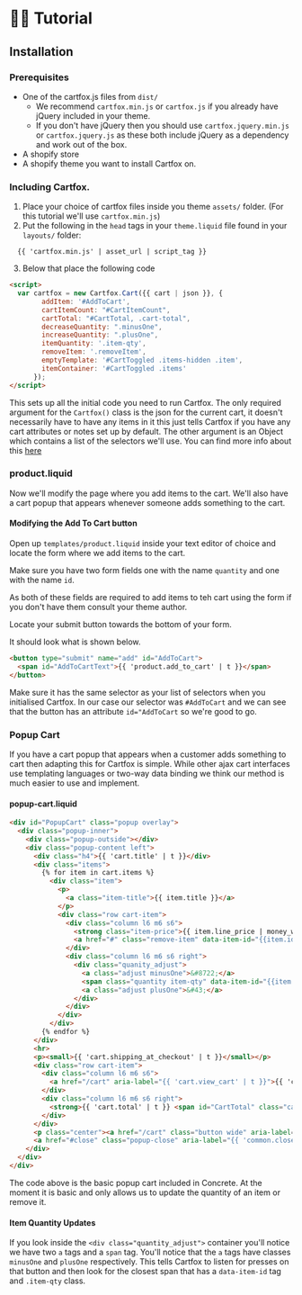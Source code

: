 🛒🦊 Tutorial
==
Installation
--
### Prerequisites
* One of the cartfox.js files from `dist/`
  * We recommend `cartfox.min.js` or `cartfox.js` if you already have jQuery included in your theme.
  * If you don't have jQuery then you should use `cartfox.jquery.min.js` or `cartfox.jquery.js` as these both include jQuery as a dependency and work out of the box.
* A shopify store
* A shopify theme you want to install Cartfox on.


### Including Cartfox.
1. Place your choice of cartfox files inside you theme `assets/` folder. (For this tutorial we'll use `cartfox.min.js`)
2. Put the following in the `head` tags in your `theme.liquid` file found in your `layouts/` folder:
  ```liquid
    {{ 'cartfox.min.js' | asset_url | script_tag }}
  ```
3. Below that place the following code

```html
<script>
  var cartfox = new Cartfox.Cart({{ cart | json }}, {
        addItem: '#AddToCart',
        cartItemCount: "#CartItemCount",
        cartTotal: "#CartTotal, .cart-total",
        decreaseQuantity: ".minusOne",
        increaseQuantity: ".plusOne",
        itemQuantity: '.item-qty',
        removeItem: '.removeItem',
        emptyTemplate: '#CartToggled .items-hidden .item',
        itemContainer: '#CartToggled .items'
      });
</script>
```

This sets up all the initial code you need to run Cartfox. The only required argument for the `Cartfox()` class is the json for the current cart, it doesn't necessarily have to have any items in it this just tells Cartfox if you have any cart attributes or notes set up by default. The other argument is an Object which contains a list of the selectors we'll use. You can find more info about this [here](https://www.github.io/Elkfox/cartfox/README.md)

### product.liquid
Now we'll modify the page where you add items to the cart. We'll also have a cart popup that appears whenever someone adds something to the cart.

#### Modifying the Add To Cart button
 Open up `templates/product.liquid` inside your text editor of choice and locate the form where we add items to the cart.

Make sure you have two form fields one with the name `quantity` and one with the name `id`.

As both of these fields are required to add items to teh cart using the form if you don't have them consult your theme author.

Locate your submit button towards the bottom of your form.

It should look what is shown below.
```html
<button type="submit" name="add" id="AddToCart">
  <span id="AddToCartText">{{ 'product.add_to_cart' | t }}</span>
</button>
```

Make sure it has the same selector as your list of selectors when you initialised Cartfox. In our case our selector was `#AddToCart` and we can see that the button has an attribute `id="AddToCart` so we're good to go.

### Popup Cart
If you have a cart popup that appears when a customer adds something to cart then adapting this for Cartfox is simple. While other ajax cart interfaces use templating languages or two-way data binding we think our method is much easier to use and implement.

#### popup-cart.liquid
```html
<div id="PopupCart" class="popup overlay">
  <div class="popup-inner">
    <div class="popup-outside"></div>
    <div class="popup-content left">
      <div class="h4">{{ 'cart.title' | t }}</div>
      <div class="items">
        {% for item in cart.items %}
          <div class="item">
            <p>
              <a class="item-title">{{ item.title }}</a>
            </p>
            <div class="row cart-item">
              <div class="column l6 m6 s6">
                <strong class="item-price">{{ item.line_price | money_with_currency }}</strong>
                <a href="#" class="remove-item" data-item-id="{{item.id}}">Remove</a>
              </div>
              <div class="column l6 m6 s6 right">
                <div class="quanity_adjust">
                  <a class="adjust minusOne">&#8722;</a>
                  <span class="quantity item-qty" data-item-id="{{item.id}}">{{ item.quantity }}</span>
                  <a class="adjust plusOne">&#43;</a>
                </div>
              </div>
            </div>
          </div>
        {% endfor %}
      </div>
      <hr>
      <p><small>{{ 'cart.shipping_at_checkout' | t }}</small></p>
      <div class="row cart-item">
        <div class="column l6 m6 s6">
          <a href="/cart" aria-label="{{ 'cart.view_cart' | t }}">{{ 'cart.view_cart' | t }}</a>
        </div>
        <div class="column l6 m6 s6 right">
          <strong>{{ 'cart.total' | t }} <span id="CartTotal" class="cart-total">{{ cart.total_price | money_with_currency }}</span></strong>
        </div>
      </div>
      <p class="center"><a href="/cart" class="button wide" aria-label="{{ 'cart.checkout' | t }}">{{ 'cart.checkout' | t }}</a></p>
      <a href="#close" class="popup-close" aria-label="{{ 'common.close' | t }}">{{ 'common.close' | t }}</a>
    </div>
  </div>
</div>
```
The code above is the basic popup cart included in Concrete. At the moment it is basic and only allows us to update the quantity of an item or remove it.

#### Item Quantity Updates
If you look inside the `<div class="quantity_adjust">` container you'll notice we have two `a` tags and a `span` tag. 
You'll notice that the `a` tags have classes `minusOne` and `plusOne` respectively. This tells Cartfox to listen for presses on that button and then look for the closest span that has a `data-item-id` tag and `.item-qty` class. 



